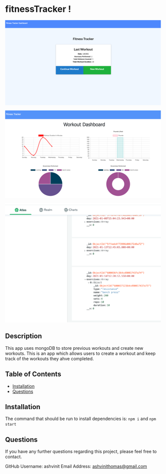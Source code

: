 
# fitnessTracker !

![homepage](public/assets/images/img1.png)

![dashboard](public/assets/images/img2.png)

![atlas](public/assets/images/img3.png)



## Description

This app uses mongoDB to store previous workouts and create new workouts. This is an app which allows users to create a workout and keep track of the workouts they ahve completed. 


## Table of Contents

* [Installation](#installation)
* [Questions](#questions)


## Installation

The command that should be run to install dependencies is: 
`npm i` and `npm start`

## Questions

If you have any further questions regarding this project, please feel free to contact.

GitHub Username: ashvinit
Email Address: ashvinithomas@gmail.com



